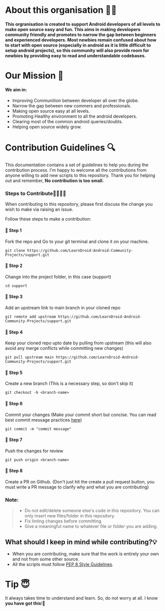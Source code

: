 # About this organisation 🧑‍💻

#### This orgranisation is created to support Android developers of all levels to make open source easy and fun. This aims in  making developers community friendly and promotes to narrow the gap between beginners and experienced developers. Most newbies remain confused about how to start with open source (especially in android as it is little difficult to setup android projects), so this community will also provide room for newbies by providing easy to read and understandable codebases.

# Our Mission 🚀

#### We aim in: 
- Improving Communition between developer all over the globe.
- Narrow the gap between new commers and professionals.
- Making open source easy at all levels. 
- Promoting Healthy environment to all the android developers.
- Clearing most of the common android queries/doubts.
- Helping open source widely grow.

# Contribution Guidelines 🔍

This documentation contains a set of guidelines to help you during the contribution process. 
I'm happy to welcome all the contributions from anyone willing to add new scripts to this repository. Thank you for helping out and remember,
**No contribution is too small.**

### Steps to Contribute👩‍💻👨‍💻

When contributing to this repository, please first discuss the change you wish to make via raising an issue.

Follow these steps to make a contribution:


#### 📌 Step 1
Fork the repo and Go to your git terminal and clone it on your machine.
```
git clone https://github.com/LearnDroid-Android-Community-Projects/support.git
```

#### 📌 Step 2
Change into the project folder, in this case (support)
```
cd support
```

#### 📌 Step 3
Add an upstream link to main branch in your cloned repo
```
git remote add upstream https://github.com/LearnDroid-Android-Community-Projects/support.git
```

#### 📌 Step 4
Keep your cloned repo upto date by pulling from upstream (this will also avoid any merge conflicts while committing new changes)
```
git pull upstream main https://github.com/LearnDroid-Android-Community-Projects/support.git
```

#### 📌 Step 5
Create a new branch (This is a necessary step, so don't skip it)
```
git checkout -b <branch-name>
```

#### 📌 Step 6
Commit your changes (Make your commit short but concise. You can read best commit message practices <a href="https://www.conventionalcommits.org/en/v1.0.0/">here</a>)
```
git commit -m "commit message"
```

#### 📌 Step 7
Push the changes for review 
```
git push origin <branch-name>
```

#### 📌 Step 8
Create a PR on Github. (Don't just hit the create a pull request button, you must write a PR message to clarify why and what you are contributing)

### Note:

> - Do not edit/delete someone else's code in this repository. You can only insert new files/folder in this repository.
> - Fix linting changes before committing.  
> - Give a meaningful name to whatever file or folder you are adding.

## What should I keep in mind while contributing?💡
- When you are contributing, make sure that the work is entirely your own and not from some other source.
- All the scripts must follow [PEP 8 Style Guidelines](https://www.python.org/dev/peps/pep-0008/).

# Tip 😇
It always takes time to understand and learn. So, do not worry at all. I know **you have got this**!💪
